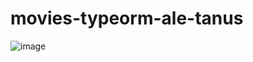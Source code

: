 # movies-typeorm-ale-tanus

![image](https://user-images.githubusercontent.com/106698505/222245702-09260530-8777-4839-866e-d44474792a1e.png)
